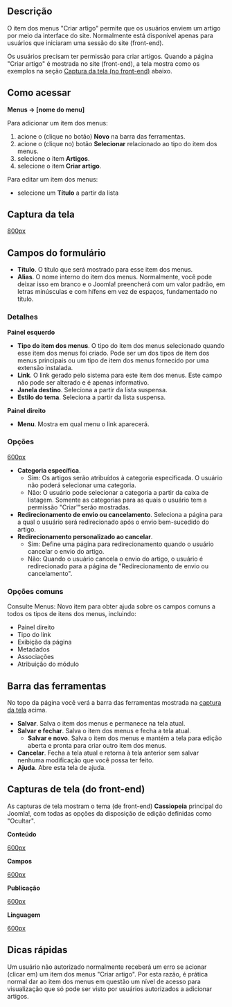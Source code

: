 <!-- Filename: Help4.x:Menu_Item:_Create_Article / Display title: Ajuda4.x:Item dos menus: Criar artigo -->

## Descrição

O item dos menus "Criar artigo" permite que os usuários enviem um artigo
por meio da interface do site. Normalmente está disponível apenas para
usuários que iniciaram uma sessão do site (front-end).

Os usuários precisam ter permissão para criar artigos. Quando a página
"Criar artigo" é mostrada no site (front-end), a tela mostra como os
exemplos na seção [Captura da tela (no front-end)](#frontend) abaixo.

## Como acessar

**Menus → \[nome do menu\]**

Para adicionar um item dos menus:

1.  acione o (clique no botão) **Novo** na barra das ferramentas.
2.  acione o (clique no) botão **Selecionar** relacionado ao tipo do
    item dos menus.
3.  selecione o item **Artigos**.
4.  selecione o item **Criar artigo**.

Para editar um item dos menus:

- selecione um **Título** a partir da lista

## Captura da tela

<a
href="https://docs.joomla.org/index.php?title=Special:Upload&amp;wpDestFile=Help-4x-Menus-Item-Articles-Create-Article-screen-pt-br.png"
class="new"
title="File:Help-4x-Menus-Item-Articles-Create-Article-screen-pt-br.png">800px</a>

## Campos do formulário

- **Título**. O título que será mostrado para esse item dos menus.
- **Alias**. O nome interno do item dos menus. Normalmente, você pode
  deixar isso em branco e o Joomla! preencherá com um valor padrão, em
  letras minúsculas e com hífens em vez de espaços, fundamentado no
  título.

### Detalhes

**Painel esquerdo**

- **Tipo do item dos menus**. O tipo do item dos menus selecionado
  quando esse item dos menus foi criado. Pode ser um dos tipos de item
  dos menus principais ou um tipo de item dos menus fornecido por uma
  extensão instalada.
- **Link**. O link gerado pelo sistema para este item dos menus. Este
  campo não pode ser alterado e é apenas informativo.
- **Janela destino**. Seleciona a partir da lista suspensa.
- **Estilo do tema**. Seleciona a partir da lista suspensa.

**Painel direito**

- **Menu**. Mostra em qual menu o link aparecerá.

### Opções

<a
href="https://docs.joomla.org/index.php?title=Special:Upload&amp;wpDestFile=Help-4x-Menus-Item-Articles-Create-Article-options-subscreen-pt-br.png"
class="new"
title="File:Help-4x-Menus-Item-Articles-Create-Article-options-subscreen-pt-br.png">600px</a>

- **Categoria específica**.
  - Sim: Os artigos serão atribuídos à categoria especificada. O usuário
    não poderá selecionar uma categoria.
  - Não: O usuário pode selecionar a categoria a partir da caixa de
    listagem. Somente as categorias para as quais o usuário tem a
    permissão "Criar'"serão mostradas.
- **Redirecionamento de envio ou cancelamento**. Seleciona a página para
  a qual o usuário será redirecionado após o envio bem-sucedido do
  artigo.
- **Redirecionamento personalizado ao cancelar**.
  - Sim: Define uma página para redirecionamento quando o usuário
    cancelar o envio do artigo.
  - Não: Quando o usuário cancela o envio do artigo, o usuário é
    redirecionado para a página de "Redirecionamento de envio ou
    cancelamento".

### Opções comuns

Consulte Menus: Novo
item
para obter ajuda sobre os campos comuns a todos os tipos de itens dos
menus, incluindo:

- Painel
  direito
- Tipo do
  link
- Exibição da
  página
- Metadados
- Associações
- Atribuição do
  módulo

## Barra das ferramentas

No topo da página você verá a barra das ferramentas mostrada na [captura
da tela](#screenshot) acima.

- **Salvar**. Salva o item dos menus e permanece na tela atual.
- **Salvar e fechar**. Salva o item dos menus e fecha a tela atual.
  - **Salvar e novo**. Salva o item dos menus e mantém a tela para
    edição aberta e pronta para criar outro item dos menus.
- **Cancelar**. Fecha a tela atual e retorna à tela anterior sem salvar
  nenhuma modificação que você possa ter feito.
- **Ajuda**. Abre esta tela de ajuda.

## Capturas de tela (do front-end)

As capturas de tela mostram o tema (de front-end) **Cassiopeia**
principal do Joomla!, com todas as opções da disposição de
edição
definidas como "Ocultar".

**Conteúdo**

<a
href="https://docs.joomla.org/index.php?title=Special:Upload&amp;wpDestFile=Help-4x-Menus-Item-Articles-Create-Article-frontend-content-pt-br.png"
class="new"
title="File:Help-4x-Menus-Item-Articles-Create-Article-frontend-content-pt-br.png">600px</a>

**Campos**

<a
href="https://docs.joomla.org/index.php?title=Special:Upload&amp;wpDestFile=Help-4x-Menus-Item-Articles-Create-Article-frontend-fields-pt-br.png"
class="new"
title="File:Help-4x-Menus-Item-Articles-Create-Article-frontend-fields-pt-br.png">600px</a>

**Publicação**

<a
href="https://docs.joomla.org/index.php?title=Special:Upload&amp;wpDestFile=Help-4x-Menus-Item-Articles-Create-Article-frontend-publishing-pt-br.png"
class="new"
title="File:Help-4x-Menus-Item-Articles-Create-Article-frontend-publishing-pt-br.png">600px</a>

**Linguagem**

<a
href="https://docs.joomla.org/index.php?title=Special:Upload&amp;wpDestFile=Help-4x-Menus-Item-Articles-Create-Article-frontend-language-pt-br.png"
class="new"
title="File:Help-4x-Menus-Item-Articles-Create-Article-frontend-language-pt-br.png">600px</a>

## Dicas rápidas

Um usuário não autorizado normalmente receberá um erro se acionar
(clicar em) um item dos menus "Criar artigo". Por esta razão, é prática
normal dar ao item dos menus em questão um nível de acesso para
visualização
que só pode ser visto por usuários autorizados a adicionar artigos.
